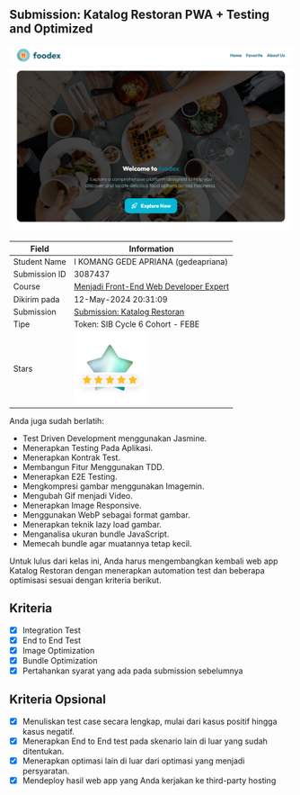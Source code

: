 ## Submission: Katalog Restoran PWA + Testing and Optimized

![example](src/public/images/example.png)


| Field | Information |
|---|---|
| Student Name | I KOMANG GEDE APRIANA (gedeapriana) |
| Submission ID | 3087437 |
| Course | [Menjadi Front-End Web Developer Expert](https://www.dicoding.com/academies/219) |
| Dikirim pada | 	12-May-2024 20:31:09 |
| Submission | [Submission: Katalog Restoran](https://www.dicoding.com/academies/219/tutorials/9301) |
| Tipe | Token: SIB Cycle 6 Cohort - FEBE |
| Stars | ![start](src/public/images/stars.png) |

Anda juga sudah berlatih:

- Test Driven Development menggunakan Jasmine.
- Menerapkan Testing Pada Aplikasi.
- Menerapkan Kontrak Test.
- Membangun Fitur Menggunakan TDD.
- Menerapkan E2E Testing.
- Mengkompresi gambar menggunakan Imagemin.
- Mengubah Gif menjadi Video.
- Menerapkan Image Responsive.
- Menggunakan WebP sebagai format gambar.
- Menerapkan teknik lazy load gambar.
- Menganalisa ukuran bundle JavaScript.
- Memecah bundle agar muatannya tetap kecil.

Untuk lulus dari kelas ini, Anda harus mengembangkan kembali web app Katalog Restoran dengan menerapkan automation test dan beberapa optimisasi sesuai dengan kriteria berikut.

## Kriteria
- [x] Integration Test
- [x] End to End Test
- [x] Image Optimization
- [x] Bundle Optimization
- [x] Pertahankan syarat yang ada pada submission sebelumnya

## Kriteria Opsional
- [x] Menuliskan test case secara lengkap, mulai dari kasus positif hingga kasus negatif.
- [x] Menerapkan End to End test pada skenario lain di luar yang sudah ditentukan.
- [x] Menerapkan optimasi lain di luar dari optimasi yang menjadi persyaratan.
- [x] Mendeploy hasil web app yang Anda kerjakan ke third-party hosting
